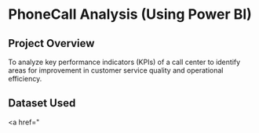 # PhoneCall Analysis (Using Power BI)

## Project Overview
To analyze key performance indicators (KPIs) of a call center to identify areas for improvement in customer service quality and operational efficiency.

## Dataset Used 
<a href="


